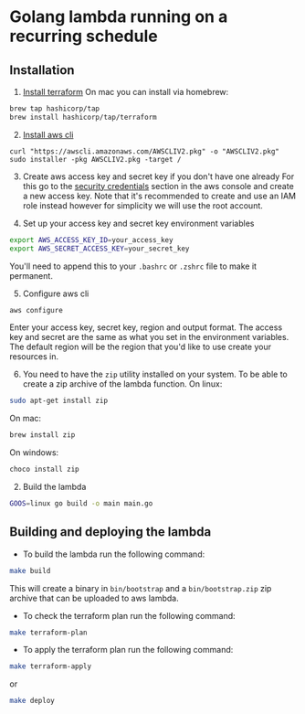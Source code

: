 # Golang lambda running on a recurring schedule

## Installation

1. [Install terraform](https://developer.hashicorp.com/terraform/install)
On mac you can install via homebrew:
```bash
brew tap hashicorp/tap
brew install hashicorp/tap/terraform
```

2. [Install aws cli](https://docs.aws.amazon.com/cli/latest/userguide/install-cliv2.html)
```
curl "https://awscli.amazonaws.com/AWSCLIV2.pkg" -o "AWSCLIV2.pkg"
sudo installer -pkg AWSCLIV2.pkg -target /
```

3. Create aws access key and secret key if you don't have one already
For this go to the [security credentials](https://us-east-1.console.aws.amazon.com/iam/home?region=eu-north-1#/security_credentials) 
section in the aws console and create a new access key.
Note that it's recommended to create and use an IAM role instead however for simplicity we will use the root account.

4. Set up your access key and secret key environment variables
```bash
export AWS_ACCESS_KEY_ID=your_access_key
export AWS_SECRET_ACCESS_KEY=your_secret_key
```
You'll need to append this to your `.bashrc` or `.zshrc` file to make it permanent.

5. Configure aws cli
```bash
aws configure
```
Enter your access key, secret key, region and output format.
The access key and secret are the same as what you set in the environment variables.
The default region will be the region that you'd like to use create your resources in.

6. You need to have the `zip` utility installed on your system. To be able to create a zip archive of the lambda function.
On linux:
```bash
sudo apt-get install zip
```

On mac:
```bash
brew install zip
```

On windows:
```bash
choco install zip
```

2. Build the lambda
```bash
GOOS=linux go build -o main main.go
```

## Building and deploying the lambda

- To build the lambda run the following command:
```bash
make build
```

This will create a binary in `bin/bootstrap` and a `bin/bootstrap.zip` zip archive that can be uploaded to aws lambda.

- To check the terraform plan run the following command:
```bash
make terraform-plan
```

- To apply the terraform plan run the following command:
```bash
make terraform-apply
```
or 
```bash
make deploy
```

